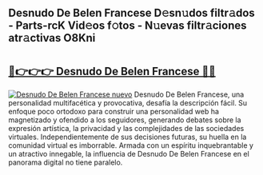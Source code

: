 ## Desnudo De Belen Francese D𝚎sn𝚞dos filtr𝚊dos - Parts-rcK Vid𝚎os f𝚘tos - N𝚞evas filtr𝚊ciones atr𝚊ctivas O8Kni

# <h2><a href="http://mb9kdd.tromn.icu/?c=Desnudo+De+Belen+Francese">🔗👉👉👉 Desnudo De Belen Francese 🔗🔗</a></h2>

[![Desnudo De Belen Francese nuevo](https://i.imgur.com/pEAQMta.gif)](http://mb9kdd.tromn.icu/?c=Desnudo+De+Belen+Francese)
Desnudo De Belen Francese, una personalidad multifacética y provocativa, desafía la descripción fácil. Su enfoque poco ortodoxo para construir una personalidad web ha magnetizado y ofendido a los seguidores, generando debates sobre la expresión artística, la privacidad y las complejidades de las sociedades virtuales. Independientemente de sus decisiones futuras, su huella en la comunidad virtual es imborrable. Armada con un espíritu inquebrantable y un atractivo innegable, la influencia de Desnudo De Belen Francese en el panorama digital no tiene paralelo.
